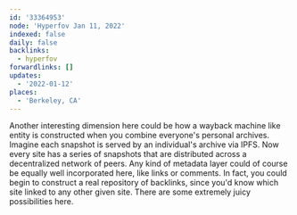 ```yaml
---
id: '33364953'
node: 'Hyperfov Jan 11, 2022'
indexed: false
daily: false
backlinks:
  - hyperfov
forwardlinks: []
updates:
  - '2022-01-12'
places:
  - 'Berkeley, CA'
---
```

Another interesting dimension here could be how a wayback machine like entity is constructed when you combine everyone's personal archives. Imagine each snapshot is served by an individual's archive via IPFS. Now every site has a series of snapshots that are distributed across a decentralized network of peers. Any kind of metadata layer could of course be equally well incorporated here, like links or comments. In fact, you could begin to construct a real repository of backlinks, since you'd know which site linked to any other given site. There are some extremely juicy possibilities here. 
